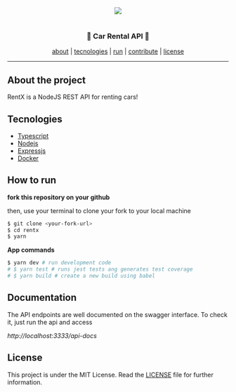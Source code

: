 <div align=center><img src="https://i.imgur.com/oUAKMC5.png" /></div>
<br/>
<h3 align=center>🚙 Car Rental API 🚙</h3>

<div align=center>
<a href="#About-the-project">about</a> |
<a href="#Tecnologies">tecnologies</a> |
<a href="#How-to-run">run</a> |
<a href="#How-to-contribute">contribute</a> |
<a href="#License">license</a>
</div>

---

## About the project

RentX is a NodeJS REST API for renting cars!

## Tecnologies

- [Typescript](https://www.typescriptlang.org/)
- [Nodejs](https://www.nodejs.org)
- [Expressjs](https://github.com/expressjs/express)
- [Docker](hhttps://www.docker.com/)

## How to run

**fork this repository on your github**

then, use your terminal to clone your fork to your local machine

```bash
$ git clone <your-fork-url>
$ cd rentx
$ yarn
```

**App commands**
```bash
$ yarn dev # run development code
# $ yarn test # runs jest tests ang generates test coverage
# $ yarn build # create a new build using babel
```

## Documentation

The API endpoints are well documented on the swagger interface. To check it, just run the api and access 

*http://localhost:3333/api-docs*

## License

This project is under the MIT License. Read the [LICENSE](LICENSE) file for further information.
